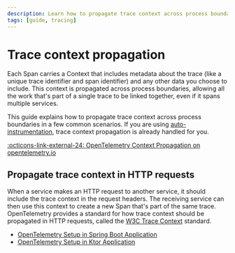 ```yaml
---
description: Learn how to propagate trace context across process boundaries in a few common scenarios.
tags: [guide, tracing]
---
```

# Trace context propagation

Each Span carries a Context that includes metadata about the trace (like a unique trace identifier and span identifier) and any other data you choose to include. This context is propagated across process boundaries, allowing all the work that's part of a single trace to be linked together, even if it spans multiple services.

This guide explains how to propagate trace context across process boundaries in a few common scenarios. If you are using [auto-instrumentation](../auto-instrumentation.md), trace context propagation is already handled for you.

[:octicons-link-external-24: OpenTelemetry Context Propagation on opentelemetry.io](https://opentelemetry.io/docs/concepts/context-propagation/)

## Propagate trace context in HTTP requests

When a service makes an HTTP request to another service, it should include the trace context in the request headers. The receiving service can then use this context to create a new Span that's part of the same trace. OpenTelemetry provides a standard for how trace context should be propagated in HTTP requests, called the [W3C Trace Context](https://www.w3.org/TR/trace-context/) standard.

* [OpenTelemetry Setup in Spring Boot Application](https://opentelemetry.io/docs/languages/java/automatic/spring-boot)
* [OpenTelemetry Setup in Ktor Application](https://github.com/open-telemetry/opentelemetry-java-instrumentation/tree/main/instrumentation/ktor/ktor-2.0/library)